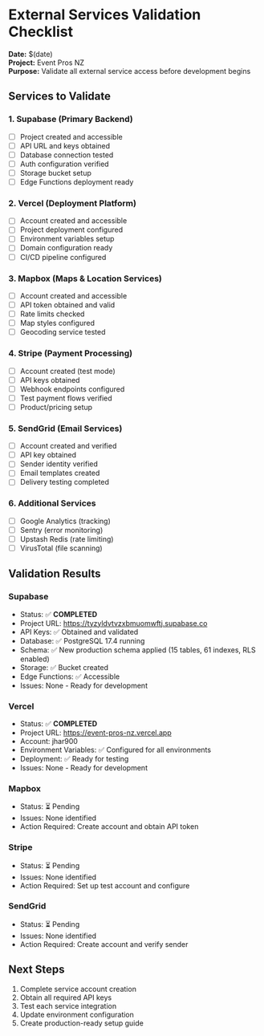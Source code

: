 # External Services Validation Checklist

**Date:** $(date)  
**Project:** Event Pros NZ  
**Purpose:** Validate all external service access before development begins

## Services to Validate

### 1. Supabase (Primary Backend)
- [ ] Project created and accessible
- [ ] API URL and keys obtained
- [ ] Database connection tested
- [ ] Auth configuration verified
- [ ] Storage bucket setup
- [ ] Edge Functions deployment ready

### 2. Vercel (Deployment Platform)
- [ ] Account created and accessible
- [ ] Project deployment configured
- [ ] Environment variables setup
- [ ] Domain configuration ready
- [ ] CI/CD pipeline configured

### 3. Mapbox (Maps & Location Services)
- [ ] Account created and accessible
- [ ] API token obtained and valid
- [ ] Rate limits checked
- [ ] Map styles configured
- [ ] Geocoding service tested

### 4. Stripe (Payment Processing)
- [ ] Account created (test mode)
- [ ] API keys obtained
- [ ] Webhook endpoints configured
- [ ] Test payment flows verified
- [ ] Product/pricing setup

### 5. SendGrid (Email Services)
- [ ] Account created and verified
- [ ] API key obtained
- [ ] Sender identity verified
- [ ] Email templates created
- [ ] Delivery testing completed

### 6. Additional Services
- [ ] Google Analytics (tracking)
- [ ] Sentry (error monitoring)
- [ ] Upstash Redis (rate limiting)
- [ ] VirusTotal (file scanning)

## Validation Results

### Supabase
- Status: ✅ **COMPLETED**
- Project URL: https://tyzyldvtvzxbmuomwftj.supabase.co
- API Keys: ✅ Obtained and validated
- Database: ✅ PostgreSQL 17.4 running
- Schema: ✅ New production schema applied (15 tables, 61 indexes, RLS enabled)
- Storage: ✅ Bucket created
- Edge Functions: ✅ Accessible
- Issues: None - Ready for development

### Vercel
- Status: ✅ **COMPLETED**
- Project URL: https://event-pros-nz.vercel.app
- Account: jhar900
- Environment Variables: ✅ Configured for all environments
- Deployment: ✅ Ready for testing
- Issues: None - Ready for development

### Mapbox
- Status: ⏳ Pending
- Issues: None identified
- Action Required: Create account and obtain API token

### Stripe
- Status: ⏳ Pending
- Issues: None identified
- Action Required: Set up test account and configure

### SendGrid
- Status: ⏳ Pending
- Issues: None identified
- Action Required: Create account and verify sender

## Next Steps

1. Complete service account creation
2. Obtain all required API keys
3. Test each service integration
4. Update environment configuration
5. Create production-ready setup guide
